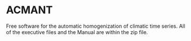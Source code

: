 # ACMANT
Free software for the automatic homogenization of climatic time series.
All of the executive files and the Manual are within the zip file. 
